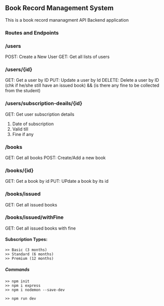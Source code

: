 ## Book Record Management System

This is a book record mananagment API Backend application

### Routes and Endpoints

### /users

POST: Create a New User
GET: Get all lists of users

### /users/{id}

GET: Get a user by ID
PUT: Update a user by Id
DELETE: Delete a user by ID (chk if he/she still have an issued book) && (is there any fine to be collected from the student)

### /users/subscription-deails/{id}

GET: Get user subscription details

1. Date of subscription
2. Valid till
3. Fine if any

### /books

GET: Get all books
POST: Create/Add a new book

### /books/{id}

GET: Get a book by id
PUT: UPdate a book by its id

### /books/issued

GET: Get all issued books

### /books/issued/withFine

GET: Get all issued books with fine

#### Subscription Types:

    >> Basic (3 months)
    >> Standard (6 months)
    >> Premium (12 months)

##### Commands

    >> npm init
    >> npm i express
    >> npm i nodemon --save-dev

    >> npm run dev
